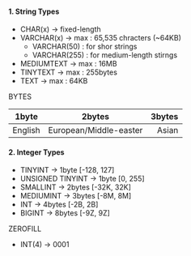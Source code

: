 
#### 1. String Types

- CHAR(x) -> fixed-length
- VARCHAR(x) -> max : 65,535 chracters (~64KB)
  - VARCHAR(50) : for shor strings
  - VARCHAR(255) : for medium-length stirngs
- MEDIUMTEXT -> max : 16MB
- TINYTEXT -> max : 255bytes
- TEXT -> max : 64KB

BYTES


| 1byte       | 2bytes           | 3bytes  |
| ------------- |:-------------:| -----:|
| English      | European/Middle-easter | Asian |

#### 2. Integer Types

- TINYINT -> 1byte [-128, 127]
- UNSIGNED TINYINT -> 1byte [0, 255]
- SMALLINT -> 2bytes [-32K, 32K]
- MEDIUMINT -> 3bytes [-8M, 8M]
- INT -> 4bytes [-2B, 2B]
- BIGINT -> 8bytes [-9Z, 9Z]

ZEROFILL
- INT(4) -> 0001
